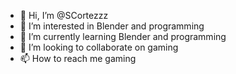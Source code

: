 - 👋 Hi, I’m @SCortezzz
- 👀 I’m interested in Blender and programming
- 🌱 I’m currently learning Blender and programming
- 💞️ I’m looking to collaborate on gaming
- 📫 How to reach me gaming

<!---
SCortezzz/SCortezzz is a ✨ special ✨ repository because its `README.md` (this file) appears on your GitHub profile.
You can click the Preview link to take a look at your changes.
--->
